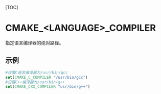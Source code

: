 [TOC]

# CMAKE\_\<LANGUAGE\>\_COMPILER

指定语言编译器的绝对路径。

## 示例

```cmake
#设置C语言编译器为/usr/bin/gcc
set(CMAKE_C_COMPILER "/usr/bin/gcc")
#设置C++编译器为/usr/bin/g++
set(CMAKE_CXX_COMPILER "usr/bin/g++")
```

